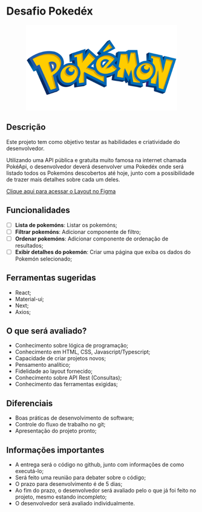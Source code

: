 # Desafio Pokedéx

<p align="center">
    <img src="./assets/pokemon-logo.png" alt="Pokemon logo" width="400px" />
</p>

## Descrição

Este projeto tem como objetivo testar as habilidades e criatividade do desenvolvedor.

Utilizando uma API pública e gratuita muito famosa na internet chamada PokéApi, o desenvolvedor deverá desenvolver uma Pokedéx onde será listado todos os Pokemóns descobertos até hoje, junto com a possibilidade de trazer mais detalhes sobre cada um deles.


[Clique aqui para acessar o Layout no Figma](https://www.figma.com/file/tq4wCCprM3VJu8M8NQQygi/Projeto-Pokedex?type=design&node-id=1-2&mode=design&t=KxsYsMoVuSUBOwFi-0)


## Funcionalidades

- [ ] **Lista de pokemóns**: Listar os pokemóns;
- [ ] **Filtrar pokemóns**: Adicionar componente de filtro;
- [ ] **Ordenar pokemóns**: Adicionar componente de ordenação de resultados;
- [ ] **Exibir detalhes do pokemón**: Criar uma página que exiba os dados do Pokemón selecionado;

## Ferramentas sugeridas

- React;
- Material-ui;
- Next;
- Axios;

## O que será avaliado?

- Conhecimento sobre lógica de programação;
- Conhecimento em HTML, CSS, Javascript/Typescript;
- Capacidade de criar projetos novos;
- Pensamento analítico;
- Fidelidade ao layout fornecido;
- Conhecimento sobre API Rest (Consultas);
- Conhecimento das ferramentas exigidas;

## Diferenciais

- Boas práticas de desenvolvimento de software;
- Controle do fluxo de trabalho no git;
- Apresentação do projeto pronto;

## Informações importantes

- A entrega será o código no github, junto com informações de como executá-lo;
- Será feito uma reunião para debater sobre o código;
- O prazo para desenvolvimento é de 5 dias;
- Ao fim do prazo, o desenvolvedor será avaliado pelo o que já foi feito no projeto, mesmo estando incompleto;
- O desenvolvedor será avaliado individualmente.
